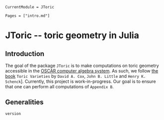 ```@meta
CurrentModule = JToric
```

```@contents
Pages = ["intro.md"]
```

# JToric -- toric geometry in Julia

## Introduction

The goal of the package `JToric` is to make computations on toric geometry
accessible in the [OSCAR computer algebra
system](https://oscar.computeralgebra.de/). As such, we follow [the
book](https://www.ams.org/publications/authors/books/postpub/gsm-124) `Toric
Varieties` by `David A. Cox`, `John B. Little` and `Henry K. Schenck`].
Currently, this project is work-in-progress. Our goal is to ensure that one can
perform all computations of `Appendix B`.


## Generalities

```@docs
version
```


